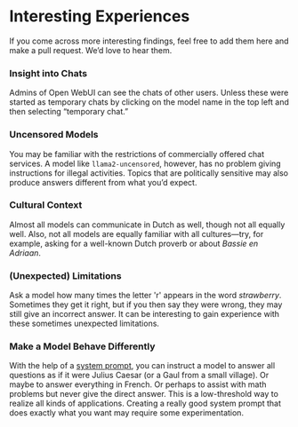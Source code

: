 # **Interesting Experiences**

If you come across more interesting findings, feel free to add them here and make a pull request. We’d love to hear them.

### **Insight into Chats**
Admins of Open WebUI can see the chats of other users. Unless these were started as temporary chats by clicking on the model name in the top left and then selecting “temporary chat.”

### **Uncensored Models**
You may be familiar with the restrictions of commercially offered chat services. A model like `llama2-uncensored`, however, has no problem giving instructions for illegal activities. Topics that are politically sensitive may also produce answers different from what you’d expect.

### **Cultural Context**
Almost all models can communicate in Dutch as well, though not all equally well. Also, not all models are equally familiar with all cultures—try, for example, asking for a well-known Dutch proverb or about *Bassie en Adriaan*.

### **(Unexpected) Limitations**
Ask a model how many times the letter 'r' appears in the word *strawberry*. Sometimes they get it right, but if you then say they were wrong, they may still give an incorrect answer. It can be interesting to gain experience with these sometimes unexpected limitations.

### **Make a Model Behave Differently**
With the help of a [system prompt](https://docs.openwebui.com/features/chat-features/chat-params/#system-prompt-and-advanced-parameters-hierarchy-chart), you can instruct a model to answer all questions as if it were Julius Caesar (or a Gaul from a small village). Or maybe to answer everything in French. Or perhaps to assist with math problems but never give the direct answer. This is a low-threshold way to realize all kinds of applications. Creating a really good system prompt that does exactly what you want may require some experimentation.
